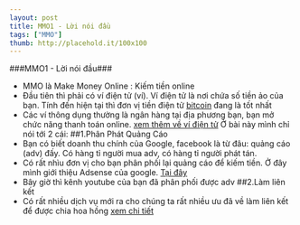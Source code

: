 ```yaml
---
layout: post
title: MMO1 - Lời nói đầu
tags: ["MMO"]
thumb: http://placehold.it/100x100
---
```

###MMO1 - Lời nói đầu###
- MMO là Make Money Online : Kiếm tiền online
- Đầu tiên thì phải có ví điện tử (ví). Ví điện tử là nơi chứa số tiền ảo của bạn. 
Tính đến hiện tại thì đơn vị tiền điện tử [bitcoin]({{site.baseurl}}/ta/bitcoin) đang là tốt nhất
- Các ví thông dụng thường là ngân hàng tại địa phương bạn, bạn mở chức năng thanh toán online. [xem thêm về ví điện tử]({{site.baseurl}}/ta/vi-dien-tu)
Ở bài này mình chỉ nói tới 2 cái:
##1.Phân Phát Quảng Cáo
- Bạn có biết doanh thu chính của Google, facebook là từ đâu: quảng cáo (adv) đấy. Có hàng tỉ người mua adv, có hàng tỉ người phát tán.
- Có rất nhìu đơn vị cho bạn phân phối lại quảng cáo để kiếm tiền. Ở đây mình giới thiệu Adsense của google. [Tại đây]({{site.baseurl}}/ta/adsense)
- Bây giờ thì kênh youtube của bạn đã phân phối được adv
##2.Làm liên kết
- Có rất nhiều dịch vụ mới ra cho chúng ta rất nhiều ưu đã về làm liên kết để được chia hoa hồng
[xem chi tiết]({{site.baseurl}}/ta/affiliate)
